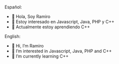 Español:
- 👋 Hola, Soy Ramiro
- 👀 Estoy interesado en Javascript, Java, PHP y C++
- 🌱 Actualmente estoy aprendiendo C++

English:
- 👋 Hi, I’m Ramiro
- 👀 I’m interested in Javascript, Java, PHP and C++
- 🌱 I’m currently learning C++
